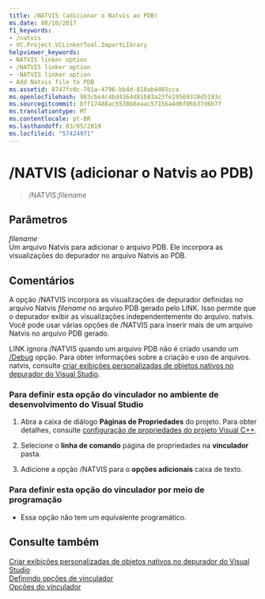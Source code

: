 ```yaml
---
title: /NATVIS (adicionar o Natvis ao PDB)
ms.date: 08/10/2017
f1_keywords:
- /natvis
- VC.Project.VCLinkerTool.ImportLIbrary
helpviewer_keywords:
- NATVIS linker option
- /NATVIS linker option
- -NATVIS linker option
- Add Natvis file to PDB
ms.assetid: 8747fc0c-701a-4796-bb4d-818ab4465cca
ms.openlocfilehash: 983cbe4c4bd4164d81b83a23fe19569318d5193c
ms.sourcegitcommit: bff17488ac5538b8eaac57156a4d6f06b37d6b7f
ms.translationtype: MT
ms.contentlocale: pt-BR
ms.lasthandoff: 03/05/2019
ms.locfileid: "57424971"
---
```

# <a name="natvis-add-natvis-to-pdb"></a>/NATVIS (adicionar o Natvis ao PDB)

> /NATVIS:*filename*

## <a name="parameters"></a>Parâmetros

*filename*<br/>
Um arquivo Natvis para adicionar o arquivo PDB. Ele incorpora as visualizações do depurador no arquivo Natvis ao PDB.

## <a name="remarks"></a>Comentários

A opção /NATVIS incorpora as visualizações de depurador definidas no arquivo Natvis *filename* no arquivo PDB gerado pelo LINK. Isso permite que o depurador exibir as visualizações independentemente do arquivo. natvis. Você pode usar várias opções de /NATVIS para inserir mais de um arquivo Natvis no arquivo PDB gerado.

LINK ignora /NATVIS quando um arquivo PDB não é criado usando um [/Debug](../../build/reference/debug-generate-debug-info.md) opção. Para obter informações sobre a criação e uso de arquivos. natvis, consulte [criar exibições personalizadas de objetos nativos no depurador do Visual Studio](/visualstudio/debugger/create-custom-views-of-native-objects).

### <a name="to-set-this-linker-option-in-the-visual-studio-development-environment"></a>Para definir esta opção do vinculador no ambiente de desenvolvimento do Visual Studio

1. Abra a caixa de diálogo **Páginas de Propriedades** do projeto. Para obter detalhes, consulte [configuração de propriedades do projeto Visual C++](../../ide/working-with-project-properties.md).

1. Selecione o **linha de comando** página de propriedades na **vinculador** pasta.

1. Adicione a opção /NATVIS para o **opções adicionais** caixa de texto.

### <a name="to-set-this-linker-option-programmatically"></a>Para definir esta opção do vinculador por meio de programação

- Essa opção não tem um equivalente programático.

## <a name="see-also"></a>Consulte também

[Criar exibições personalizadas de objetos nativos no depurador do Visual Studio](/visualstudio/debugger/create-custom-views-of-native-objects)<br/>
[Definindo opções de vinculador](../../build/reference/setting-linker-options.md)<br/>
[Opções do vinculador](../../build/reference/linker-options.md)

